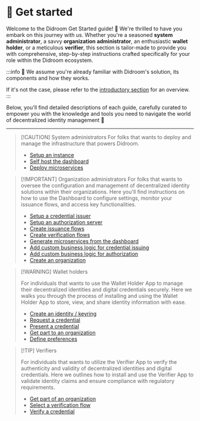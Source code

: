 # 🏁 Get started

Welcome to the Didroom Get Started guide! 🚀 We're thrilled to have you embark on this journey with us. Whether you're a seasoned **system administrator**, a savvy **organization administrator**, an enthusiastic **wallet holder**, or a meticulous **verifier**, this section is tailor-made to provide you with comprehensive, step-by-step instructions crafted specifically for your role within the Didroom ecosystem.

:::info 💜
We assume you're already familiar with Didroom's solution, its components and how they works.

If it's not the case, please refer to the [introductory section](/intro.html) for an overview.
:::

Below, you'll find detailed descriptions of each guide, carefully curated to empower you with the knowledge and tools you need to navigate the world of decentralized identity management 🔐

---

> [!CAUTION] System administrators
> For folks that wants to deploy and manage the infrastructure that powers Didroom.
>
> - [Setup an instance](/guides/4_sysadmin/setup)
> - [Self host the dashboard](/guides/4_sysadmin/setup_dashboard)
> - [Deploy microservices](/guides/4_sysadmin/deploy_microservices.md)

> [!IMPORTANT] Organization administrators
> For folks that wants to oversee the configuration and management of decentralized identity solutions within their organizations. Here you'll find instructions on how to use the Dashboard to configure settings, monitor your issuance flows, and access key functionalities.
>
> - [Setup a credential issuer](/guides/1_orgadmin/credential_issuer.md)
> - [Setup an authorization server](/guides/1_orgadmin/auth_server.md)
> - [Create issuance flows](/guides/1_orgadmin/issuance_flow.md)
> - [Create verification flows](/404)
> - [Generate microservices from the dashboard](/404)
> - [Add custom business logic for credential issuing](/404)
> - [Add custom business logic for authorization](/404)
> - [Create an organization](/guides/1_orgadmin/create.md)

> [!WARNING] Wallet holders
>
> For individuals that wants to use the Wallet Holder App to manage their decentralized identities and digital credentials securely. Here we walks you through the process of installing and using the Wallet Holder App to store, view, and share identity information with ease.
>
> - [Create an identity / keyring](/guides/2_wallet/1_register.md)
> - [Request a credential](/guides/2_wallet/3_get_credential.md)
> - [Present a credential](/guides/2_wallet/4_present_credential.md)
> - [Get part to an organization](/guides/2_wallet/2_join_org.md)
> - [Define preferences](/guides/2_wallet/5_preferences.md)

> [!TIP] Verifiers
>
> For individuals that wants to utilize the Verifier App to verify the authenticity and validity of decentralized identities and digital credentials. Here we outlines how to install and use the Verifier App to validate identity claims and ensure compliance with regulatory requirements.
>
> - [Get part of an organization](/guides/3_verifier/1_join_org.md)
> - [Select a verification flow](/guides/3_verifier/2_verification_flow.md)
> - [Verify a credential](/guides/3_verifier/3_verify.md)

<style>
:root {
    --vp-custom-block-font-size: 19px;
    .custom-block-title {
        font-size: 26px;
        padding-bottom: 8px;
    }
    .vp-doc ul {
        list-style: disclosure-closed;
    }
    .vp-doc ul li {
        padding-top: 2px;
    }
}
</style>

